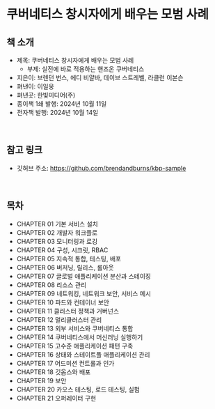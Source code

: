 # 쿠버네티스 창시자에게 배우는 모범 사례

## 책 소개

 - 제목: 쿠버네티스 창시자에게 배우는 모범 사례
    - 부제: 실전에 바로 적용하는 핸즈온 쿠버네티스
 - 지은이: 브렌던 번스, 에디 비얄바, 데이브 스트레벨, 라클런 이본슨
 - 펴낸이: 이일웅
 - 펴낸곳: 한빛미디어(주)
 - 종이책 1쇄 발행: 2024년 10월 11일
 - 전자책 발행: 2024년 10월 14일

<br/>

## 참고 링크

 - 깃허브 주소: https://github.com/brendandburns/kbp-sample

<br/>

## 목차

 - CHAPTER 01 기본 서비스 설치
 - CHAPTER 02 개발자 워크플로
 - CHAPTER 03 모니터링과 로깅
 - CHAPTER 04 구성, 시크릿, RBAC
 - CHAPTER 05 지속적 통합, 테스팅, 배포
 - CHAPTER 06 버저닝, 릴리스, 롤아웃
 - CHAPTER 07 글로벌 애플리케이션 분산과 스테이징
 - CHAPTER 08 리소스 관리
 - CHAPTER 09 네트워킹, 네트워크 보안, 서비스 메시
 - CHAPTER 10 파드와 컨테이너 보안
 - CHAPTER 11 클러스터 정책과 거버넌스
 - CHAPTER 12 멀리클러스터 관리
 - CHAPTER 13 외부 서비스와 쿠버네티스 통합
 - CHAPTER 14 쿠버네티스에서 머신러닝 실행하기
 - CHAPTER 15 고수준 애플리케이션 패턴 구축
 - CHAPTER 16 상태와 스테이트풀 애플리케이션 관리
 - CHAPTER 17 어드미션 컨트롤과 인가
 - CHAPTER 18 깃옵스와 배포
 - CHAPTER 19 보안
 - CHAPTER 20 카오스 테스팅, 로드 테스팅, 실험
 - CHAPTER 21 오퍼레이터 구현

